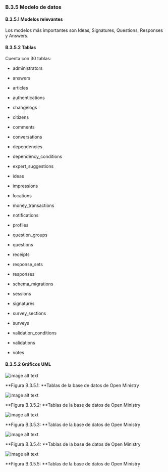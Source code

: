 ### B.3.5 Modelo de datos

#### B.3.5.1 Modelos relevantes

Los modelos más importantes son Ideas, Signatures, Questions, Responses y Answers.

#### B.3.5.2 Tablas

Cuenta con 30 tablas:

* administrators

* answers

* articles

* authentications

* changelogs

* citizens

* comments

* conversations

* dependencies

* dependency_conditions

* expert_suggestions

* ideas

* impressions

* locations

* money_transactions

* notifications

* profiles

* question_groups

* questions

* receipts

* response_sets

* responses

* schema_migrations

* sessions

* signatures

* survey_sections

* surveys

* validation_conditions

* validations

* votes

#### B.3.5.2 Gráficos UML

 ![image alt text](image_2.png)

**Figura B.3.5.1: **Tablas de la base de datos de Open Ministry

![image alt text](image_3.png)

**Figura B.3.5.2: **Tablas de la base de datos de Open Ministry

![image alt text](image_4.png)

**Figura B.3.5.3: **Tablas de la base de datos de Open Ministry

![image alt text](image_5.png)

**Figura B.3.5.4: **Tablas de la base de datos de Open Ministry

![image alt text](image_6.png)

**Figura B.3.5.5: **Tablas de la base de datos de Open Ministry


